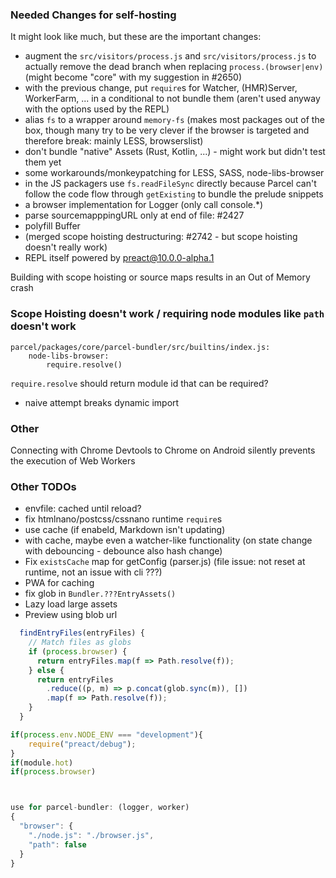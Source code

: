 ### Needed Changes for self-hosting

It might look like much, but these are the important changes:

- augment the `src/visitors/process.js` and `src/visitors/process.js` to actually remove the dead branch when replacing `process.(browser|env)` (might become "core" with my suggestion in #2650)
- with the previous change, put `require`s for Watcher, (HMR)Server, WorkerFarm, ... in a conditional to not bundle them (aren't used anyway with the options used by the REPL)
- alias `fs` to a wrapper around `memory-fs` (makes most packages out of the box, though many try to be very clever if the browser is targeted and therefore break: mainly LESS, browserslist)
- don't bundle "native" Assets (Rust, Kotlin, ...) - might work but didn't test them yet
- some workarounds/monkeypatching for LESS, SASS, node-libs-browser
- in the JS packagers use `fs.readFileSync` directly because Parcel can't follow the code flow through `getExisting` to bundle the prelude snippets
- a browser implementation for Logger (only call console.\*)
- parse sourcemapppingURL only at end of file: #2427
- polyfill Buffer
- (merged scope hoisting destructuring: #2742 - but scope hoisting doesn't really work)
- REPL itself powered by preact@10.0.0-alpha.1

Building with scope hoisting or source maps results in an Out of Memory crash

### Scope Hoisting doesn't work / requiring node modules like `path` doesn't work

```
parcel/packages/core/parcel-bundler/src/builtins/index.js:
    node-libs-browser:
        require.resolve()
```

`require.resolve` should return module id that can be required?

- naive attempt breaks dynamic import

### Other

Connecting with Chrome Devtools to Chrome on Android silently prevents the execution of Web Workers

### Other TODOs

- envfile: cached until reload?
- fix htmlnano/postcss/cssnano runtime `require`s
- use cache (if enabeld, Markdown isn't updating)
- with cache, maybe even a watcher-like functionality (on state change with debouncing - debounce also hash change)
- Fix `existsCache` map for getConfig (parser.js) (file issue: not reset at runtime, not an issue with cli ???)
- PWA for caching
- fix glob in `Bundler.???EntryAssets()`
- Lazy load large assets
- Preview using blob url

```js
  findEntryFiles(entryFiles) {
    // Match files as globs
    if (process.browser) {
      return entryFiles.map(f => Path.resolve(f));
    } else {
      return entryFiles
        .reduce((p, m) => p.concat(glob.sync(m)), [])
        .map(f => Path.resolve(f));
    }
  }
```

```js
if(process.env.NODE_ENV === "development"){
	require("preact/debug");
}
if(module.hot)
if(process.browser)



use for parcel-bundler: (logger, worker)
{
  "browser": {
    "./node.js": "./browser.js",
    "path": false
  }
}
```
